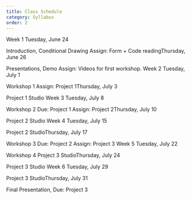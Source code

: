 ```yaml
---
title: Class Schedule
category: Syllabus
order: 2
---
```


Week 1
Tuesday, June 24

Introduction,
Conditional Drawing
Assign: Form + Code readingThursday, June 26

Presentations, Demo
Assign: Videos for first workshop.
Week 2
Tuesday, July 1

Workshop 1
Assign: Project 1Thursday, July 3

Project 1 Studio
Week 3
Tuesday, July 8

Workshop 2
Due: Project 1
Assign: Project 2Thursday, July 10

Project 2 Studio
Week 4
Tuesday, July 15

Project 2 StudioThursday, July 17

Workshop 3
Due: Project 2
Assign: Project 3
Week 5
Tuesday, July 22

Workshop 4
Project 3 StudioThursday, July 24

Project 3 Studio
Week 6
Tuesday, July 29

Project 3 StudioThursday, July 31

Final Presentation, Due: Project 3